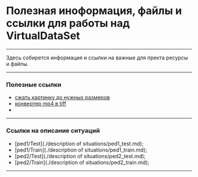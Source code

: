 # Полезная иноформация, файлы и ссылки для работы над VirtualDataSet
___
Здесь собирется информация и ссылки на важные для пректа ресурсы и файлы.

____
### Полезные ссылки
* [сжать картинку до нужных размеров](https://www.imgonline.com.ua/resize-image.php) 
* [конвертер mp4 в tiff](https://www.converter365.com/video-converter/mp4/mp4-to-tiff)
* 
____
### Ссылки на описание ситуаций
* [ped1/Test](./description of situations/ped1_test.md);
* [ped1/Train](./description of situations/ped1_train.md);
* [ped2/Test](./description of situations/ped2_test.md);
* [ped2/Train](./description of situations/ped2_train.md);

___
